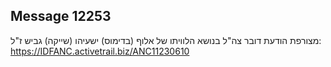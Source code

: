 ## Message 12253

מצורפת הודעת דובר צה"ל בנושא הלוויתו של אלוף (בדימוס) ישעיהו (שייקה) גביש ז"ל: https://IDFANC.activetrail.biz/ANC11230610


